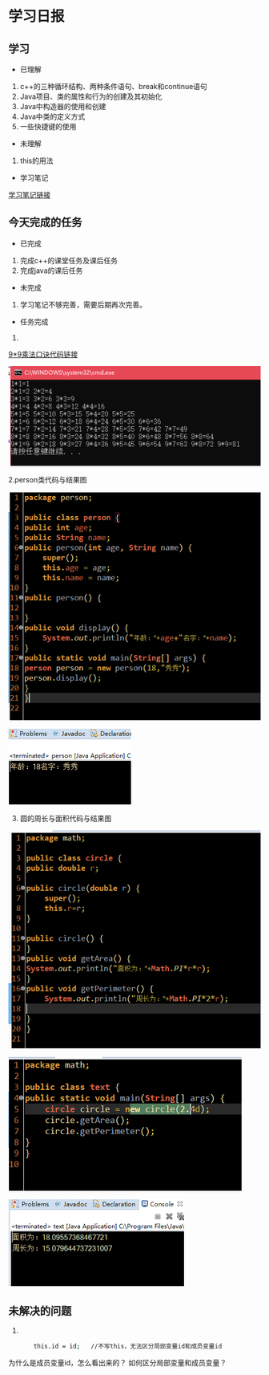 # 学习日报

## 学习

* 已理解
1. c++的三种循环结构、两种条件语句、break和continue语句
2. Java项目、类的属性和行为的创建及其初始化
3. Java中构造器的使用和创建
4. Java中类的定义方式
5. 一些快捷键的使用



* 未理解
1. this的用法

* 学习笔记

[学习笔记链接](https://github.com/zhaixiujie/summer-training-/blob/master/0726/0726%E5%AD%A6%E4%B9%A0%E7%AC%94%E8%AE%B0.md)


## 今天完成的任务

* 已完成
1. 完成c++的课堂任务及课后任务
2. 完成java的课后任务



* 未完成

1. 学习笔记不够完善，需要后期再次完善。

* 任务完成
1. 
[9*9乘法口诀代码链接](https://github.com/zhaixiujie/summer-training-/blob/master/0726/%E4%B9%98%E6%B3%95%E5%8F%A3%E8%AF%80%E8%A1%A8.cpp)

![9*9乘法口诀结果图](https://github.com/zhaixiujie/summer-training-/blob/master/0726/%E4%B9%98%E6%B3%95%E5%8F%A3%E8%AF%80%E8%A1%A8%E5%9B%BE.PNG)
 
2.person类代码与结果图

 ![person类代码图](https://github.com/zhaixiujie/summer-training-/blob/master/0726/person%E7%B1%BB%E4%BB%A3%E7%A0%81%E5%9B%BE.PNG)

![person类代码结果图](https://github.com/zhaixiujie/summer-training-/blob/master/0726/person%E7%B1%BB%E7%BB%93%E6%9E%9C%E5%9B%BE.PNG)

3. 圆的周长与面积代码与结果图

 ![圆的周长与面积代码图](https://github.com/zhaixiujie/summer-training-/blob/master/0726/circle%E7%B1%BB%E4%BB%A3%E7%A0%81%E5%9B%BE.PNG)

![圆的周长与面积测试类代码图](https://github.com/zhaixiujie/summer-training-/blob/master/0726/%E6%B5%8B%E8%AF%95%E7%B1%BB%E4%BB%A3%E7%A0%81%E5%9B%BE.PNG)

![圆的周长与面积结果图](https://github.com/zhaixiujie/summer-training-/blob/master/0726/%E8%AE%A1%E7%AE%97%E5%9C%86%E5%91%A8%E9%95%BF%E4%B8%8E%E9%9D%A2%E7%A7%AF%E6%88%AA%E5%9B%BE.PNG)


## 未解决的问题

1.  
```bash
       this.id = id;   //不写this，无法区分局部变量id和成员变量id
```
为什么是成员变量id，怎么看出来的？
如何区分局部变量和成员变量？
